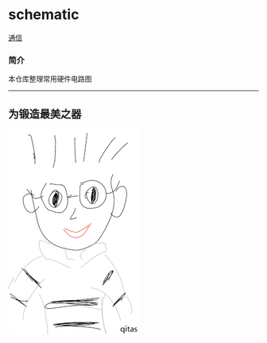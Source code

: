 ﻿# schematic

[通信](./COM/COM.md)

### 简介

本仓库整理常用硬件电路图



---

## 为锻造最美之器

[![sites](qitas/qitas.png)](http://www.qitas.cn)
